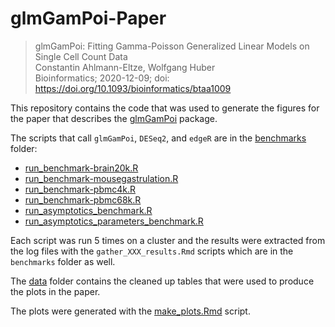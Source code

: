 # glmGamPoi-Paper

> glmGamPoi: Fitting Gamma-Poisson Generalized Linear Models on Single Cell Count Data  
> Constantin Ahlmann-Eltze, Wolfgang Huber  
> Bioinformatics; 2020-12-09; doi: https://doi.org/10.1093/bioinformatics/btaa1009

This repository contains the code that was used to generate the figures for the paper that describes the [glmGamPoi](https://github.com/const-ae/glmGamPoi) package.

The scripts that call `glmGamPoi`, `DESeq2`, and `edgeR` are in the [benchmarks](https://github.com/const-ae/glmGamPoi-Paper/tree/master/benchmarks) folder:

* [run_benchmark-brain20k.R](https://github.com/const-ae/glmGamPoi-Paper/blob/master/benchmarks/run_benchmark-brain20k.R)
* [run_benchmark-mousegastrulation.R](https://github.com/const-ae/glmGamPoi-Paper/blob/master/benchmarks/run_benchmark-mousegastrulation.R)
* [run_benchmark-pbmc4k.R](https://github.com/const-ae/glmGamPoi-Paper/blob/master/benchmarks/run_benchmark-pbmc4k.R)
* [run_benchmark-pbmc68k.R](https://github.com/const-ae/glmGamPoi-Paper/blob/master/benchmarks/run_benchmark-pbmc68k.R)
* [run_asymptotics_benchmark.R](https://github.com/const-ae/glmGamPoi-Paper/blob/master/benchmarks/run_asymptotics_benchmark.R)
* [run_asymptotics_parameters_benchmark.R](https://github.com/const-ae/glmGamPoi-Paper/blob/master/benchmarks/run_asymptotics_parameters_benchmark.R)

Each script was run 5 times on a cluster and the results were extracted from the log files with the `gather_XXX_results.Rmd` scripts which are in the `benchmarks` folder as well.

The [data](https://github.com/const-ae/glmGamPoi-Paper/tree/master/data) folder contains the cleaned up tables that were used to produce the plots in the paper. 

The plots were generated with the [make_plots.Rmd](http://htmlpreview.github.io/?https://github.com/const-ae/glmGamPoi-Paper/blob/master/make_plots.nb.html) script.



